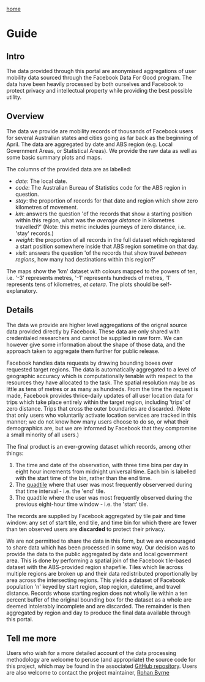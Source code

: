 [home](https://rsbyrne.github.io/mobility-aus)

# Guide

## Intro

The data provided through this portal are anonymised aggregations of user mobility data
sourced through the Facebook Data For Good program.
The data have been heavily processed by both ourselves and Facebook to protect privacy and
intellectual property while providing the best possible utility.

## Overview

The data we provide are mobility records of thousands of Facebook users for several Australian states and cities
going as far back as the beginning of April. The data are aggregated by date and ABS region
(e.g. Local Government Areas, or Statistical Areas).
We provide the raw data as well as some basic summary plots and maps.

The columns of the provided data are as labelled:
- *date*: The local date.
- *code*: The Australian Bureau of Statistics code for the ABS region in question.
- *stay*: the proportion of records for that date and region which show zero kilometres of movement.
- *km*: answers the question 'of the records that show a starting position within this region, what was the *average distance* in kilometres travelled?'
(Note: this metric includes journeys of zero distance, i.e. 'stay' records.)
- *weight*: the proportion of all records in the full dataset which registered a start position
somewhere inside that ABS region sometime on that day.
- *visit*: answers the question 'of the records that show travel *between regions*,
how many had destinations within this region?'

The maps show the 'km' dataset with colours mapped to the powers of ten,
i.e. '-3' represents metres, '-1' represents hundreds of metres, '1' represents tens of kilometres, *et cetera*.
The plots should be self-explanatory.

## Details

The data we provide are higher level aggregations of the orignal source data provided directly by Facebook.
These data are only shared with credentialed researchers and cannot be supplied in raw form.
We can however give some information about the shape of those data, and the approach taken
to aggregate them further for public release.

Facebook handles data requests by drawing bounding boxes over requested target regions.
The data is automatically aggregated to a level of geographic accuracy which is computationally tenable with respect
to the resources they have allocated to the task. The spatial resolution may be as little
as tens of metres or as many as hundreds. From the time the request is made, Facebook provides
thrice-daily updates of all user location data for trips which take place entirely
within the target region, including 'trips' of zero distance. Trips that cross the outer boundaries
are discarded.
(Note that only users who voluntarily activate location services are tracked in this manner;
we do not know how many users choose to do so, or what their demographics are,
but we are informed by Facebook that they compromise a small minority of all users.)

The final product is an ever-growing dataset which records, among other things:
1) The time and date of the observation, with three time bins per day in eight hour increments from midnight universal time.
Each bin is labelled with the start time of the bin, rather than the end time.
2) The [quadtile](https://docs.microsoft.com/en-us/bingmaps/articles/bing-maps-tile-system)
where that user was most frequently observerved during that time interval - i.e. the 'end' tile.
3) The quadtile where the user was most frequently observed during the previous eight-hour time window - i.e. the 'start' tile.

The records are supplied by Facebook aggregated by tile pair and time window: any set of start tile, end tile, and time bin
for which there are fewer than ten observed users are **discarded** to protect their privacy.

We are not permitted to share the data in this form, but we are encouraged to share data which has been processed
in some way. Our decision was to provide the data to the public aggregated by date and local government area.
This is done by performing a spatial join of the Facebook tile-based dataset with the ABS-provided region shapefile.
Tiles which lie across multiple regions are broken up and their data redistributed proportionally by area
across the intersecting regions. This yields a dataset of Facebook population 'n' keyed by
start region, stop region, datetime, and travel distance. Records whose starting region does not wholly lie within a ten percent buffer
of the original bounding box for the dataset as a whole are deemed intolerably incomplete and are discarded.
The remainder is then aggregated by region and day to produce the final data available through this portal.

## Tell me more

Users who wish for a more detailed account of the data processing methodology are welcome to peruse (and appropriate)
the source code for this project, which may be found in the associated [GitHub repository](github.com/rsbyrne/mobility-aus).
Users are also welcome to contact the project maintainer, [Rohan Byrne](mailto:rohan.byrne@unimelb.edu.au)
